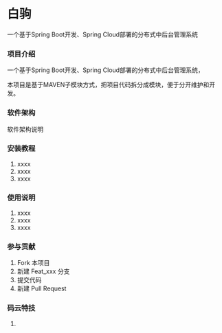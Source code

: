 # 白驹

一个基于Spring Boot开发、Spring Cloud部署的分布式中后台管理系统

### 项目介绍

一个基于Spring Boot开发、Spring Cloud部署的分布式中后台管理系统，

本项目是基于MAVEN子模块方式，把项目代码拆分成模块，便于分开维护和开发。

### 软件架构

软件架构说明

### 安装教程

1. xxxx
2. xxxx
3. xxxx

### 使用说明

1. xxxx
2. xxxx
3. xxxx

### 参与贡献

1. Fork 本项目
2. 新建 Feat_xxx 分支
3. 提交代码
4. 新建 Pull Request

### 码云特技

1. 

